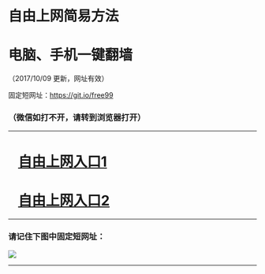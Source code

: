 ﻿# 自由上网简易方法

# 电脑、手机一键翻墙

（2017/10/09 更新，网址有效）

固定短网址：https://git.io/free99

### （微信如打不开，请转到浏览器打开）


***





# &nbsp;&nbsp; <a href="http://ft2904812688.fwq-tz-1001.info/fwqtz01.html?t=10090012921 " target="_blank">自由上网入口1</a>
# &nbsp;&nbsp; <a href="http://ft1070127489.fwq-tz-1002.info/fwqtz02.html?t=100900113061 " target="_blank">自由上网入口2</a>
***

### 请记住下图中固定短网址：

<img src="https://s3-us-west-2.amazonaws.com/fwq-1001/yjfq-20170905okok.png" /> 


***

